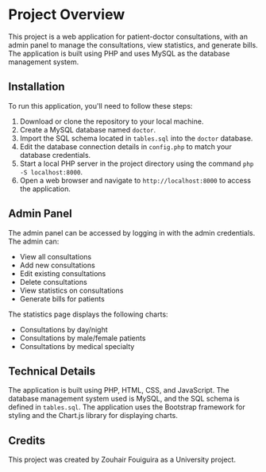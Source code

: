 # Project Overview

This project is a web application for patient-doctor consultations, with an admin panel to manage the consultations, view statistics, and generate bills. The application is built using PHP and uses MySQL as the database management system.

## Installation

To run this application, you'll need to follow these steps:

1. Download or clone the repository to your local machine.
2. Create a MySQL database named `doctor`.
3. Import the SQL schema located in `tables.sql` into the `doctor` database.
4. Edit the database connection details in `config.php` to match your database credentials.
5. Start a local PHP server in the project directory using the command `php -S localhost:8000`.
6. Open a web browser and navigate to `http://localhost:8000` to access the application.

## Admin Panel

The admin panel can be accessed by logging in with the admin credentials. The admin can:

- View all consultations
- Add new consultations
- Edit existing consultations
- Delete consultations
- View statistics on consultations
- Generate bills for patients

The statistics page displays the following charts:

- Consultations by day/night
- Consultations by male/female patients
- Consultations by medical specialty

## Technical Details

The application is built using PHP, HTML, CSS, and JavaScript. The database management system used is MySQL, and the SQL schema is defined in `tables.sql`. The application uses the Bootstrap framework for styling and the Chart.js library for displaying charts. 

## Credits

This project was created by Zouhair Fouiguira as a University project.
